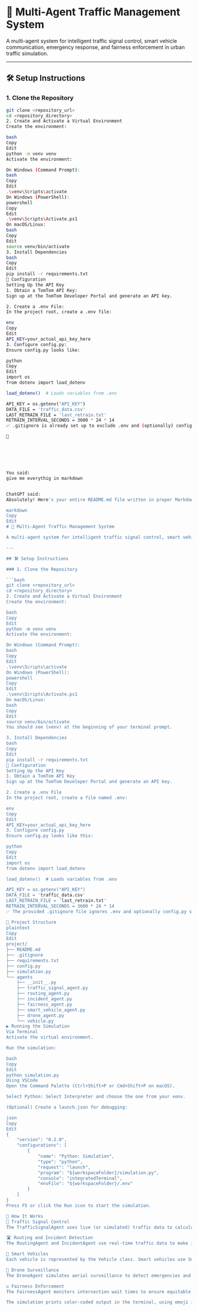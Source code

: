 # 🚦 Multi-Agent Traffic Management System

A multi-agent system for intelligent traffic signal control, smart vehicle communication, emergency response, and fairness enforcement in urban traffic simulation.

---

## 🛠️ Setup Instructions

### 1. Clone the Repository

```bash
git clone <repository_url>
cd <repository_directory>
2. Create and Activate a Virtual Environment
Create the environment:

bash
Copy
Edit
python -m venv venv
Activate the environment:

On Windows (Command Prompt):
bash
Copy
Edit
.\venv\Scripts\activate
On Windows (PowerShell):
powershell
Copy
Edit
.\venv\Scripts\Activate.ps1
On macOS/Linux:
bash
Copy
Edit
source venv/bin/activate
3. Install Dependencies
bash
Copy
Edit
pip install -r requirements.txt
🔐 Configuration
Setting Up the API Key
1. Obtain a TomTom API Key:
Sign up at the TomTom Developer Portal and generate an API key.

2. Create a .env File:
In the project root, create a .env file:

env
Copy
Edit
API_KEY=your_actual_api_key_here
3. Configure config.py:
Ensure config.py looks like:

python
Copy
Edit
import os
from dotenv import load_dotenv

load_dotenv()  # Loads variables from .env

API_KEY = os.getenv("API_KEY")
DATA_FILE = 'traffic_data.csv'
LAST_RETRAIN_FILE = 'last_retrain.txt'
RETRAIN_INTERVAL_SECONDS = 3600 * 24 * 14
✅ .gitignore is already set up to exclude .env and (optionally) config.py to keep your API key secure.

📁






You said:
give me everythig in markdown 


ChatGPT said:
Absolutely! Here's your entire README.md file written in proper Markdown, ready to copy and paste into your GitHub repository:

markdown
Copy
Edit
# 🚦 Multi-Agent Traffic Management System

A multi-agent system for intelligent traffic signal control, smart vehicle communication, emergency response, and fairness enforcement in urban traffic simulation.

---

## 🛠️ Setup Instructions

### 1. Clone the Repository

```bash
git clone <repository_url>
cd <repository_directory>
2. Create and Activate a Virtual Environment
Create the environment:

bash
Copy
Edit
python -m venv venv
Activate the environment:

On Windows (Command Prompt):
bash
Copy
Edit
.\venv\Scripts\activate
On Windows (PowerShell):
powershell
Copy
Edit
.\venv\Scripts\Activate.ps1
On macOS/Linux:
bash
Copy
Edit
source venv/bin/activate
You should see (venv) at the beginning of your terminal prompt.

3. Install Dependencies
bash
Copy
Edit
pip install -r requirements.txt
🔐 Configuration
Setting Up the API Key
1. Obtain a TomTom API Key
Sign up at the TomTom Developer Portal and generate an API key.

2. Create a .env File
In the project root, create a file named .env:

env
Copy
Edit
API_KEY=your_actual_api_key_here
3. Configure config.py
Ensure config.py looks like this:

python
Copy
Edit
import os
from dotenv import load_dotenv

load_dotenv()  # Loads variables from .env

API_KEY = os.getenv("API_KEY")
DATA_FILE = 'traffic_data.csv'
LAST_RETRAIN_FILE = 'last_retrain.txt'
RETRAIN_INTERVAL_SECONDS = 3600 * 24 * 14
✅ The provided .gitignore file ignores .env and optionally config.py so your API key isn’t committed to version control.

📁 Project Structure
plaintext
Copy
Edit
project/
├── README.md
├── .gitignore
├── requirements.txt
├── config.py
├── simulation.py
└── agents
    ├── __init__.py
    ├── traffic_signal_agent.py
    ├── routing_agent.py
    ├── incident_agent.py
    ├── fairness_agent.py
    ├── smart_vehicle_agent.py
    ├── drone_agent.py
    └── vehicle.py
▶️ Running the Simulation
Via Terminal
Activate the virtual environment.

Run the simulation:

bash
Copy
Edit
python simulation.py
Using VSCode
Open the Command Palette (Ctrl+Shift+P or Cmd+Shift+P on macOS).

Select Python: Select Interpreter and choose the one from your venv.

(Optional) Create a launch.json for debugging:

json
Copy
Edit
{
    "version": "0.2.0",
    "configurations": [
        {
            "name": "Python: Simulation",
            "type": "python",
            "request": "launch",
            "program": "${workspaceFolder}/simulation.py",
            "console": "integratedTerminal",
            "envFile": "${workspaceFolder}/.env"
        }
    ]
}
Press F5 or click the Run icon to start the simulation.

🧠 How It Works
🚦 Traffic Signal Control
The TrafficSignalAgent uses live (or simulated) traffic data to calculate congestion, predict future congestion using an online ML model, and adjust signal timings. It periodically retrains using historical data.

🛣️ Routing and Incident Detection
The RoutingAgent and IncidentAgent use real-time traffic data to make informed decisions about vehicle routing and incident detection.

🚗 Smart Vehicles
Each vehicle is represented by the Vehicle class. Smart vehicles use SmartVehicleAgent to report status, receive updates, and make dynamic decisions. Emergency vehicles can trigger signal overrides based on the approach direction provided by DroneAgent.

🚁 Drone Surveillance
The DroneAgent simulates aerial surveillance to detect emergencies and determine the approach direction (e.g., "N", "S", "E", "W") of emergency vehicles.

⚖️ Fairness Enforcement
The FairnessAgent monitors intersection wait times to ensure equitable traffic signal distribution and fairness across lanes.

The simulation prints color-coded output in the terminal, using emoji indicators (🟢, 🟡, 🔴) and clear messages from each agent.

